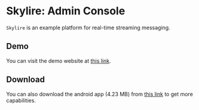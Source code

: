 # Skylire: Admin Console

``Skylire`` is an example platform for real-time streaming messaging.

## Demo

You can visit the demo website at [this link](https://skylire.langvest.by "Visit site").

## Download

You can also download the android app (4.23 MB) from [this link](https://skylire.langvest.by/app "Download app") to get more capabilities.
